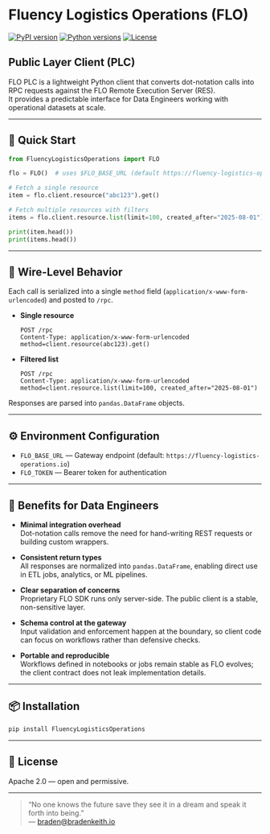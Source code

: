 
# Fluency Logistics Operations (FLO)

[![PyPI version](https://img.shields.io/pypi/v/FluencyLogisticsOperations)](https://pypi.org/project/FluencyLogisticsOperations/)
[![Python versions](https://img.shields.io/pypi/pyversions/FluencyLogisticsOperations)](https://pypi.org/project/FluencyLogisticsOperations/)
[![License](https://img.shields.io/pypi/l/FluencyLogisticsOperations)](https://github.com/fluency-logistics-operations/flo-plc/blob/main/LICENSE)


## Public Layer Client (PLC)

FLO PLC is a lightweight Python client that converts dot-notation calls into RPC requests against the FLO Remote Execution Server (RES).  
It provides a predictable interface for Data Engineers working with operational datasets at scale.

---

## 🚀 Quick Start

```python
from FluencyLogisticsOperations import FLO

flo = FLO()  # uses $FLO_BASE_URL (default https://fluency-logistics-operations.io) and $FLO_TOKEN

# Fetch a single resource
item = flo.client.resource("abc123").get()

# Fetch multiple resources with filters
items = flo.client.resource.list(limit=100, created_after="2025-08-01")

print(item.head())
print(items.head())
```

---

## 📡 Wire-Level Behavior

Each call is serialized into a single `method` field (`application/x-www-form-urlencoded`) and posted to `/rpc`.

- **Single resource**
  ```
  POST /rpc
  Content-Type: application/x-www-form-urlencoded
  method=client.resource(abc123).get()
  ```

- **Filtered list**
  ```
  POST /rpc
  Content-Type: application/x-www-form-urlencoded
  method=client.resource.list(limit=100, created_after="2025-08-01")
  ```

Responses are parsed into `pandas.DataFrame` objects.

---

## ⚙️ Environment Configuration

- `FLO_BASE_URL` — Gateway endpoint (default: `https://fluency-logistics-operations.io`)  
- `FLO_TOKEN` — Bearer token for authentication  

---

## 🧩 Benefits for Data Engineers

- **Minimal integration overhead**  
  Dot-notation calls remove the need for hand-writing REST requests or building custom wrappers.

- **Consistent return types**  
  All responses are normalized into `pandas.DataFrame`, enabling direct use in ETL jobs, analytics, or ML pipelines.

- **Clear separation of concerns**  
  Proprietary FLO SDK runs only server-side. The public client is a stable, non-sensitive layer.

- **Schema control at the gateway**  
  Input validation and enforcement happen at the boundary, so client code can focus on workflows rather than defensive checks.

- **Portable and reproducible**  
  Workflows defined in notebooks or jobs remain stable as FLO evolves; the client contract does not leak implementation details.

---

## 📦 Installation

```bash
pip install FluencyLogisticsOperations
```

---

## 📜 License

Apache 2.0 — open and permissive.

---

> “No one knows the future save they see it in a dream and speak it forth into being.”  
> — braden@bradenkeith.io
